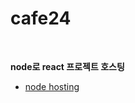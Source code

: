 # cafe24

<br>

**node로 react 프로젝트 호스팅**

- [node hosting](https://github.com/shinwoos/my-dictionary/blob/master/cafe24/node.md)
